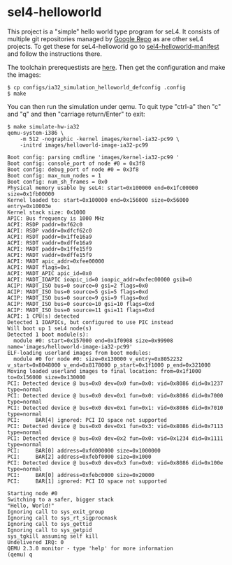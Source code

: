 # sel4-helloworld

This project is a "simple" hello world type program for seL4. It consists of multiple git repositories
managed by [Google Repo](https://code.google.com/p/git-repo/) as are other seL4 projects. To get these
for seL4-helloworld go to [sel4-helloworld-manifest](https://github.com/winksaville/sel4-helloworld-manifest)
and follow the instructions there.

The toolchain prerequestists are [here](https://sel4.systems/Download/DebianToolChain.pml).
Then get the configuration and make the images:
```
$ cp configs/ia32_simulation_helloworld_defconfig .config
$ make
```
You can then run the simulation under qemu. To quit type "ctrl-a" then "c" and "q" and then "carriage return/Enter" to exit:
```
$ make simulate-hw-ia32
qemu-system-i386 \
	-m 512 -nographic -kernel images/kernel-ia32-pc99 \
	-initrd images/helloworld-image-ia32-pc99

Boot config: parsing cmdline 'images/kernel-ia32-pc99 '
Boot config: console_port of node #0 = 0x3f8
Boot config: debug_port of node #0 = 0x3f8
Boot config: max_num_nodes = 1
Boot config: num_sh_frames = 0x0
Physical memory usable by seL4: start=0x100000 end=0x1fc00000 size=0x1fb00000
Kernel loaded to: start=0x100000 end=0x156000 size=0x56000 entry=0x10003e
Kernel stack size: 0x1000
APIC: Bus frequency is 1000 MHz
ACPI: RSDP paddr=0xf62c0
ACPI: RSDP vaddr=0xdfcf62c0
ACPI: RSDT paddr=0x1ffe16a9
ACPI: RSDT vaddr=0xdffe16a9
ACPI: MADT paddr=0x1ffe15f9
ACPI: MADT vaddr=0xdffe15f9
ACPI: MADT apic_addr=0xfee00000
ACPI: MADT flags=0x1
ACPI: MADT_APIC apic_id=0x0
ACPI: MADT_IOAPIC ioapic_id=0 ioapic_addr=0xfec00000 gsib=0
ACIP: MADT_ISO bus=0 source=0 gsi=2 flags=0x0
ACIP: MADT_ISO bus=0 source=5 gsi=5 flags=0xd
ACIP: MADT_ISO bus=0 source=9 gsi=9 flags=0xd
ACIP: MADT_ISO bus=0 source=10 gsi=10 flags=0xd
ACIP: MADT_ISO bus=0 source=11 gsi=11 flags=0xd
ACPI: 1 CPU(s) detected
Detected 1 IOAPICs, but configured to use PIC instead
Will boot up 1 seL4 node(s)
Detected 1 boot module(s):
  module #0: start=0x157000 end=0x1f0908 size=0x99908 name='images/helloworld-image-ia32-pc99'
ELF-loading userland images from boot modules:
  module #0 for node #0: size=0x130000 v_entry=0x8052232 v_start=0x8048000 v_end=0x8178000 p_start=0x1f1000 p_end=0x321000
Moving loaded userland images to final location: from=0x1f1000 to=0x156000 size=0x130000
PCI: Detected device @ bus=0x0 dev=0x0 fun=0x0: vid=0x8086 did=0x1237 type=normal
PCI: Detected device @ bus=0x0 dev=0x1 fun=0x0: vid=0x8086 did=0x7000 type=normal
PCI: Detected device @ bus=0x0 dev=0x1 fun=0x1: vid=0x8086 did=0x7010 type=normal
PCI:     BAR[4] ignored: PCI IO space not supported
PCI: Detected device @ bus=0x0 dev=0x1 fun=0x3: vid=0x8086 did=0x7113 type=normal
PCI: Detected device @ bus=0x0 dev=0x2 fun=0x0: vid=0x1234 did=0x1111 type=normal
PCI:     BAR[0] address=0xfd000000 size=0x1000000
PCI:     BAR[2] address=0xfebf0000 size=0x1000
PCI: Detected device @ bus=0x0 dev=0x3 fun=0x0: vid=0x8086 did=0x100e type=normal
PCI:     BAR[0] address=0xfebc0000 size=0x20000
PCI:     BAR[1] ignored: PCI IO space not supported

Starting node #0
Switching to a safer, bigger stack
"Hello, World!"
Ignoring call to sys_exit_group
Ignoring call to sys_rt_sigprocmask
Ignoring call to sys_gettid
Ignoring call to sys_getpid
sys_tgkill assuming self kill
Undelivered IRQ: 0
QEMU 2.3.0 monitor - type 'help' for more information
(qemu) q
```

